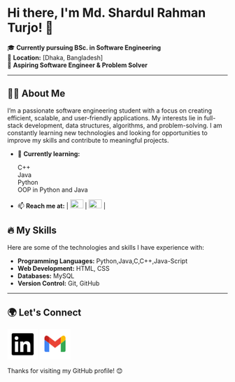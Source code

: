 # Hi there, I'm Md. Shardul Rahman Turjo! 👋

🎓 **Currently pursuing BSc. in Software Engineering**  
📍 **Location:** [Dhaka, Bangladesh]  
💼 **Aspiring Software Engineer & Problem Solver**  

---

## 👨‍💻 About Me

I’m a passionate software engineering student with a focus on creating efficient, scalable, and user-friendly applications. My interests lie in full-stack development, data structures, algorithms, and problem-solving. I am constantly learning new technologies and looking for opportunities to improve my skills and contribute to meaningful projects.

- 🌱 **Currently learning:**   
 
  C++  
   Java  
    Python  
     OOP in Python and Java

<!-- - 🛠️ **Languages & Tools:**  
  - **Languages:** [List key programming languages (e.g., Python, Java, JavaScript, etc.)]
  - **Frameworks:** [React, Node.js, Django, etc.]
  - **Tools:** [Git, Docker, VS Code, etc.]
- 💡 **Open to:** Internships, project collaborations, and learning opportunities. -->
- 📫 **Reach me at:** <!--| <a href="https://www.linkedin.com/in/md-shardul-rahman-turjo-a90350263"><img src="social-linkedin.svg" width="30" height="20" title="LinkedIn Profile link" ></a> | 
<a href="https://turjorahman556@gmail.com"><img src="gmail.svg" width="30" height="20" title="Gmail" ></a> | -->
 | <a href="https://www.linkedin.com/in/md-shardul-rahman-turjo-a90350263"><img src="https://cdn.jsdelivr.net/npm/simple-icons@v9/icons/linkedin.svg" width="30" height="20"></a> | 
<a href="https://turjorahman556@gmail.com"><img src="https://cdn.jsdelivr.net/npm/simple-icons@v9/icons/gmail.svg" width="30" height="20"></a> |
<!-- [Portfolio (if available)] -->


## 🔥 My Skills

Here are some of the technologies and skills I have experience with:

- **Programming Languages:** Python,Java,C,C++,Java-Script
- **Web Development:** HTML, CSS
- **Databases:** MySQL
- **Version Control:** Git, GitHub
<!-- - **Problem Solving:** Data Structures and Algorithms -->

---

<!-- ## 📈 GitHub Stats

![turjo25 GitHub stats](https://github-readme-stats.vercel.app/api?username=your-github-username&show_icons=true&theme=radical)

--- -->

<!-- ## 📂 Featured Projects

Here are some of my favorite projects that I’ve worked on:

1. **[Project Name](#link-to-project)**  
   Description of the project, the tech stack used, and the key features.

2. **[Another Project](#link-to-project)**  
   Another short description about the project.

Feel free to check out my repositories to see more of my work!

--- -->

## 🌍 Let's Connect

<!-- - **LinkedIn:** [https://www.linkedin.com/in/md-shardul-rahman-turjo-a90350263](#)
- **Email:** [turjorahman556@gmail.com](#) -->

<a href="https://www.linkedin.com/in/md-shardul-rahman-turjo-a90350263"><img src="social-linkedin.svg" width="70" height="70" title="LinkedIn Profile link" ></a>
<a href="https://turjorahman556@gmail.com"><img src="gmail.svg" width="70" height="70" title="Gmail" ></a>

Thanks for visiting my GitHub profile! 😊
